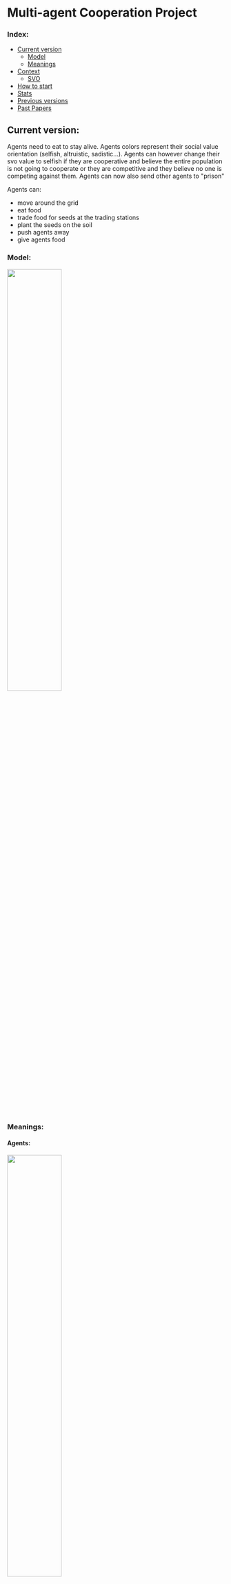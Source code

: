 # Multi-agent Cooperation Project

### Index:
  - [Current version](#current-version)
    - [Model](#model)
    - [Meanings](#meanings)
  - [Context](#context)
    - [SVO](#svo)
  - [How to start](#how-to-start)
  - [Stats](#stats)
  - [Previous versions](#previous-versions)
  - [Past Papers](#past-papers)

## Current version:  
Agents need to eat to stay alive. Agents colors represent their social value orientation (selfish, altruistic, sadistic...). Agents can however change their svo value to selfish if they are cooperative and believe the entire population is not going to cooperate or they are competitive and they believe no one is competing against them. Agents can now also send other agents to "prison"

  Agents can: 
  + move around the grid
  + eat food
  + trade food for seeds at the trading stations
  + plant the seeds on the soil
  + push agents away
  + give agents food

### Model:
  
<img src="https://github.com/camillemolina1/Ind_project/assets/98462350/5c3f08ac-84d3-4a10-8f12-f4e47147845d" width=50% height=50%>

### Meanings:

  #### Agents:
    
  <img src="https://github.com/camillemolina1/Ind_project/assets/98462350/700d48f1-b9f0-4017-8518-61bb318ff845" width=50% height=50%>
  
  #### Plants:
  + Plants now take time to grow  
  + they start off as seeds and get bigger with time (4 sizes possible)   
  + you can see how "big" the plant is by the number of leaves (1 leaf = 1 unit of food for agents)

  #### Gate:
  The gate is removable and serves as a "prison" for agents that are behaving in a way that only serves themselves. Agents can be sent there and brought back by altruistic, cooperative and selfish   agents if they think they have changed their svo and are ready to cooperate.

## Context

### SVO
Social value orientation (SVO) is a measure that corresponds to a combination of weights an individual places on it's own outcome vs others outcome when making a decision.

![image](https://github.com/camillemolina1/Ind_project/assets/98462350/66bef9b5-f011-471c-a72b-6dc2c827c0d5)

  
## How to start

+ Activate python environment
+ Download mesa (if needed)
+ Run server.py
+ A new window should appear at localhost:8521 with visuals
  
  
## Stats
  
To see which settings I should use in terms of the number of agents, food sources, etc.. I ran the simulation a few times and noted down how long the agents were surviving. 
From this I found that in a few cases 1 agent did manage to survive forever with plant size 2. However, generally speaking plants need to be at least of size 3 for agents to be able to survive. 
I also found that with plant size 3, if they start with enough food for them all they will all survive and if they don't (ex: 4 agents and 6 units of food) the amount of survivors changes everytime, generally at least 1 survives but the agents tend to get in each others way which leads to the death of many of them.   
  
[Link to the stats](https://docs.google.com/spreadsheets/d/1qSnYWWC09E4w8XfDHmruH8CnVsvGIsqf_7_NuVMXrPo/edit#gid=0)
  
   
## Previous versions:  

<img src="https://github.com/camillemolina1/Ind_project/assets/98462350/f5b7acfc-315a-4923-8bcf-a0a568db52c5" width=48% height=48%>

#### Meanings:  
Agents: (Red circle - hungry)  ------>  (Blue circle - fed)   
Food: Green circle (the bigger the more food available)  
Trading stations : Yellow Star  
Soil : Brown squares
   
![image](https://github.com/camillemolina1/Ind_project/assets/98462350/4e634060-9080-4fee-bf0c-759add0ac819)

![image](https://github.com/camillemolina1/Ind_project/assets/98462350/831166e6-39fc-4623-92e0-fe199575db98)
  
![image](https://github.com/camillemolina1/Ind_project/assets/98462350/f47b7578-37c4-481d-b9db-ac4e7961cf49)
  
![image](https://github.com/camillemolina1/Ind_project/assets/98462350/a4ada01c-e829-4026-a1bc-b65bb6d20721)


## Past Papers

+ Open Problems in Cooperative AI by DeepMind - [Paper](https://arxiv.org/pdf/2012.08630.pdf)  
+ UNDERSTANDING THE WORLD TO SOLVE SOCIAL DILEMMAS USING MULTI-AGENT REINFORCEMENT LEARNING - [Paper](https://arxiv.org/pdf/2305.11358.pdf)
+ Learning to cooperate in multi-agent social dilemmas - [Paper](https://www.researchgate.net/publication/221456198_Learning_to_cooperate_in_multi-agent_social_dilemmas)
+ Socially Intelligent Genetic Agents for the Emergence of Explicit Norms - [Paper](https://niravajmeri.github.io/docs/IJCAI22-SIGA.pdf)
+ Too many cooks: Coordinating multi-agent collaboration through inverse planning - [Paper](https://dspace.mit.edu/bitstream/handle/1721.1/138369/0157.pdf?sequence=2&isAllowed=y)



